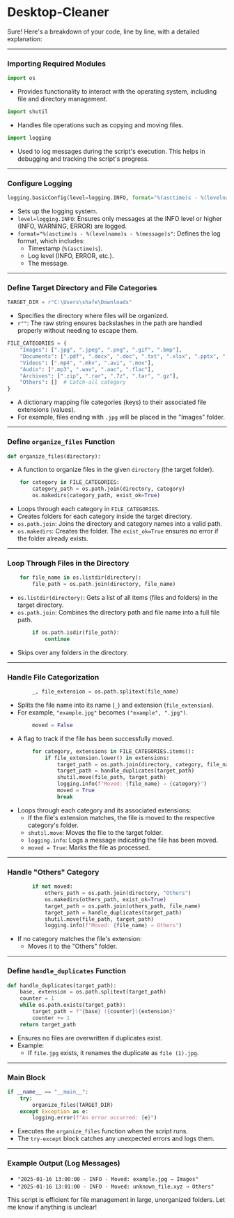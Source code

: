 # Desktop-Cleaner
Sure! Here's a breakdown of your code, line by line, with a detailed explanation:

---

### Importing Required Modules
```python
import os
```
- Provides functionality to interact with the operating system, including file and directory management.

```python
import shutil
```
- Handles file operations such as copying and moving files.

```python
import logging
```
- Used to log messages during the script's execution. This helps in debugging and tracking the script's progress.

---

### Configure Logging
```python
logging.basicConfig(level=logging.INFO, format="%(asctime)s - %(levelname)s - %(message)s")
```
- Sets up the logging system.
- `level=logging.INFO`: Ensures only messages at the INFO level or higher (INFO, WARNING, ERROR) are logged.
- `format="%(asctime)s - %(levelname)s - %(message)s"`: Defines the log format, which includes:
  - Timestamp (`%(asctime)s`).
  - Log level (INFO, ERROR, etc.).
  - The message.

---

### Define Target Directory and File Categories
```python
TARGET_DIR = r"C:\Users\shafe\Downloads"
```
- Specifies the directory where files will be organized.
- `r""`: The raw string ensures backslashes in the path are handled properly without needing to escape them.

```python
FILE_CATEGORIES = {
    "Images": [".jpg", ".jpeg", ".png", ".gif", ".bmp"],
    "Documents": [".pdf", ".docx", ".doc", ".txt", ".xlsx", ".pptx", ".csv"],
    "Videos": [".mp4", ".mkv", ".avi", ".mov"],
    "Audio": [".mp3", ".wav", ".aac", ".flac"],
    "Archives": [".zip", ".rar", ".7z", ".tar", ".gz"],
    "Others": []  # Catch-all category
}
```
- A dictionary mapping file categories (keys) to their associated file extensions (values).
- For example, files ending with `.jpg` will be placed in the "Images" folder.

---

### Define `organize_files` Function
```python
def organize_files(directory):
```
- A function to organize files in the given `directory` (the target folder).

```python
    for category in FILE_CATEGORIES:
        category_path = os.path.join(directory, category)
        os.makedirs(category_path, exist_ok=True)
```
- Loops through each category in `FILE_CATEGORIES`.
- Creates folders for each category inside the target directory.
- `os.path.join`: Joins the directory and category names into a valid path.
- `os.makedirs`: Creates the folder. The `exist_ok=True` ensures no error if the folder already exists.

---

### Loop Through Files in the Directory
```python
    for file_name in os.listdir(directory):
        file_path = os.path.join(directory, file_name)
```
- `os.listdir(directory)`: Gets a list of all items (files and folders) in the target directory.
- `os.path.join`: Combines the directory path and file name into a full file path.

```python
        if os.path.isdir(file_path):
            continue
```
- Skips over any folders in the directory.

---

### Handle File Categorization
```python
        _, file_extension = os.path.splitext(file_name)
```
- Splits the file name into its name (`_`) and extension (`file_extension`).
- For example, `"example.jpg"` becomes `("example", ".jpg")`.

```python
        moved = False
```
- A flag to track if the file has been successfully moved.

```python
        for category, extensions in FILE_CATEGORIES.items():
            if file_extension.lower() in extensions:
                target_path = os.path.join(directory, category, file_name)
                target_path = handle_duplicates(target_path)
                shutil.move(file_path, target_path)
                logging.info(f"Moved: {file_name} → {category}")
                moved = True
                break
```
- Loops through each category and its associated extensions:
  - If the file's extension matches, the file is moved to the respective category's folder.
  - `shutil.move`: Moves the file to the target folder.
  - `logging.info`: Logs a message indicating the file has been moved.
  - `moved = True`: Marks the file as processed.

---

### Handle "Others" Category
```python
        if not moved:
            others_path = os.path.join(directory, "Others")
            os.makedirs(others_path, exist_ok=True)
            target_path = os.path.join(others_path, file_name)
            target_path = handle_duplicates(target_path)
            shutil.move(file_path, target_path)
            logging.info(f"Moved: {file_name} → Others")
```
- If no category matches the file's extension:
  - Moves it to the "Others" folder.

---

### Define `handle_duplicates` Function
```python
def handle_duplicates(target_path):
    base, extension = os.path.splitext(target_path)
    counter = 1
    while os.path.exists(target_path):
        target_path = f"{base} ({counter}){extension}"
        counter += 1
    return target_path
```
- Ensures no files are overwritten if duplicates exist.
- Example:
  - If `file.jpg` exists, it renames the duplicate as `file (1).jpg`.

---

### Main Block
```python
if __name__ == "__main__":
    try:
        organize_files(TARGET_DIR)
    except Exception as e:
        logging.error(f"An error occurred: {e}")
```
- Executes the `organize_files` function when the script runs.
- The `try-except` block catches any unexpected errors and logs them.

---

### Example Output (Log Messages)
- `"2025-01-16 13:00:00 - INFO - Moved: example.jpg → Images"`
- `"2025-01-16 13:01:00 - INFO - Moved: unknown_file.xyz → Others"`

This script is efficient for file management in large, unorganized folders. Let me know if anything is unclear!
